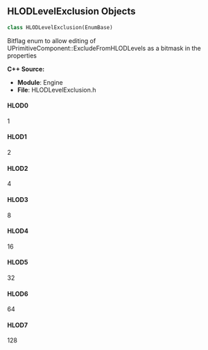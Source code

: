 ## HLODLevelExclusion Objects

```python
class HLODLevelExclusion(EnumBase)
```

Bitflag enum to allow editing of UPrimitiveComponent::ExcludeFromHLODLevels as a bitmask in the properties

**C++ Source:**

- **Module**: Engine
- **File**: HLODLevelExclusion.h

<a id="unreal.HLODLevelExclusion.HLOD0"></a>

#### HLOD0

1

<a id="unreal.HLODLevelExclusion.HLOD1"></a>

#### HLOD1

2

<a id="unreal.HLODLevelExclusion.HLOD2"></a>

#### HLOD2

4

<a id="unreal.HLODLevelExclusion.HLOD3"></a>

#### HLOD3

8

<a id="unreal.HLODLevelExclusion.HLOD4"></a>

#### HLOD4

16

<a id="unreal.HLODLevelExclusion.HLOD5"></a>

#### HLOD5

32

<a id="unreal.HLODLevelExclusion.HLOD6"></a>

#### HLOD6

64

<a id="unreal.HLODLevelExclusion.HLOD7"></a>

#### HLOD7

128

<a id="unreal.RadialImpulseFalloff"></a>